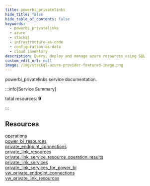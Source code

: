 ```yaml
---
title: powerbi_privatelinks
hide_title: false
hide_table_of_contents: false
keywords:
  - powerbi_privatelinks
  - azure
  - stackql
  - infrastructure-as-code
  - configuration-as-data
  - cloud inventory
description: Query, deploy and manage azure resources using SQL
custom_edit_url: null
image: /img/stackql-azure-provider-featured-image.png
---
```


powerbi_privatelinks service documentation.

:::info[Service Summary]

total resources: __9__  

:::

## Resources
<div class="row">
<div class="providerDocColumn">
<a href="/services/powerbi_privatelinks/operations/">operations</a><br />
<a href="/services/powerbi_privatelinks/power_bi_resources/">power_bi_resources</a><br />
<a href="/services/powerbi_privatelinks/private_endpoint_connections/">private_endpoint_connections</a><br />
<a href="/services/powerbi_privatelinks/private_link_resources/">private_link_resources</a><br />
<a href="/services/powerbi_privatelinks/private_link_service_resource_operation_results/">private_link_service_resource_operation_results</a>
</div>
<div class="providerDocColumn">
<a href="/services/powerbi_privatelinks/private_link_services/">private_link_services</a><br />
<a href="/services/powerbi_privatelinks/private_link_services_for_power_bi/">private_link_services_for_power_bi</a><br />
<a href="/services/powerbi_privatelinks/vw_private_endpoint_connections/">vw_private_endpoint_connections</a><br />
<a href="/services/powerbi_privatelinks/vw_private_link_resources/">vw_private_link_resources</a>
</div>
</div>